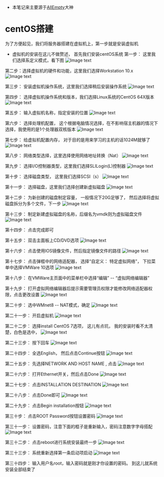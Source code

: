 * 本笔记来主要源于[AllEmpty](http://www.cnblogs.com/EmptyFS/)大神

# centOS搭建
为了方便起见，我们将服务器搭建在虚拟机上，第一步就是安装虚拟机
* 虚拟机的安装在这儿不做赘述，
首先我们安装centOS系统
第一步： 这里我们选择系定义模式，看下图
![Image text](images/centOS_1.png)

第二步：选择虚拟机的硬件和功能，这里我们选择Workstation 10.x
![Image text](images/centOS_2.png)

第三步： 安装虚拟机操作系统，这里我们选择稍后安装操作系统
![Image text](images/centOS_3png)

第四步： 选择虚拟机操作系统和版本，我们选择Linux系统的CentOS 64X版本
![Image text](images/centOS_4.png)

第五步： 输入虚拟机名称，指定安装的位置
![Image text](images/centOS_5.png)

第六步： 选择处理机配置， 这个根据电脑情况选择，在不影响宿主机器的情况下选择，我使用的是1个处理器双核版本
![Image text](images/centOS_6.png)

第七步： 给虚拟机配置内存， 对于目的是用来学习的主机的话1024M就够了
![Image text](images/centOS_7.png)

第八步： 网络类型选择，这里选择使用网络地址转换（Nat）
![Image text](images/centOS_8.png)

第九步： 选择I/O控制器类型，这里我们选择SLILogin(L)控制器
![Image text](images/centOS_9.png)

第十步： 选择磁盘类型， 这里我们选择SCSI（s）
![Image text](images/centOS_10.png)

第十一步： 选择磁盘，这里我们选择创建新虚拟磁盘
![Image text](images/centOS_11.png)

第十二步： 为新创建的磁盘制定容量， 一般情况下20G足够了， 然后选择将虚拟磁盘拆分为多个文件，下一步
![Image text](images/centOS_12.png)

第十三步： 制定新建虚拟磁盘的名称，后缀名为vmdk则为虚拟磁盘文件
![Image text](images/centOS_13.png)

第十四步： 点击完成即可

第十五步： 双击主面板上CD/DVD选项
![Image text](images/centOS_15.png)

第十六步： 点击使用IOS镜像文件，然后指定镜像文件的路径
![Image text](images/centOS_16.png)

第十七步： 点击弹框中的网络适配器， 选择“自定义： 特定虚拟网络”， 下拉菜单中选择VMWare 10选项
![Image text](images/centOS_17.png)

第十八步： 在VMWare主页面中的菜单栏中选择“编辑”  -- “虚拟网络编辑器”

第十九步： 打开虚拟网络编辑器后提示需要管理员权限才能修改网络适配器权限，点击更改设置
![Image text](images/centOS_19.png)

第二十步： 选中WMnet8 -- NAT模式，确定
![Image text](images/centOS_20.png)

第二十一步： 开启虚拟机
![Image text](images/centOS_21.png)

第二十二步： 选择install CentOS 7选项， 这儿有点坑， 我的安装时看不太清楚，白色是选中，
![Image text](images/centOS_22.png)

第二十三步： 按下回车
![Image text](images/centOS_23.png)

第二十四步： 全选English， 然后点击Continue按钮
![Image text](images/centOS_24.png)

第二十五步： 先选择NETWORK AND HOST NAME , 点击
![Image text](images/centOS_25.png)

第二十六步： 打开Ethernet开关，然后点击Done
![Image text](images/centOS_26.png)

第二十七步： 点击INSTALLATION DESTINATION
![Image text](images/centOS_27.png)

第二十八步： 点击Done即可
![Image text](images/centOS_28.png)

第二十九步： 点击Begin installation按钮
![Image text](images/centOS_29.png)

第三十步： 点击ROOT Password按钮设置密码
![Image text](images/centOS_30.png)

第三十一步： 设置密码，注意下面的框子是重新输入，密码注意数字字母搭配
![Image text](images/centOS_31png)

第三十二步： 点击reboot进行系统安装最终一步
![Image text](images/centOS_32.png)

第三十三步： 系统重新选择第一条启动项启动
![Image text](images/centOS_33.png)

第三十四步： 输入用户名root，输入密码就是刚才你设置的密码。
到这儿就系统安装全部结束了